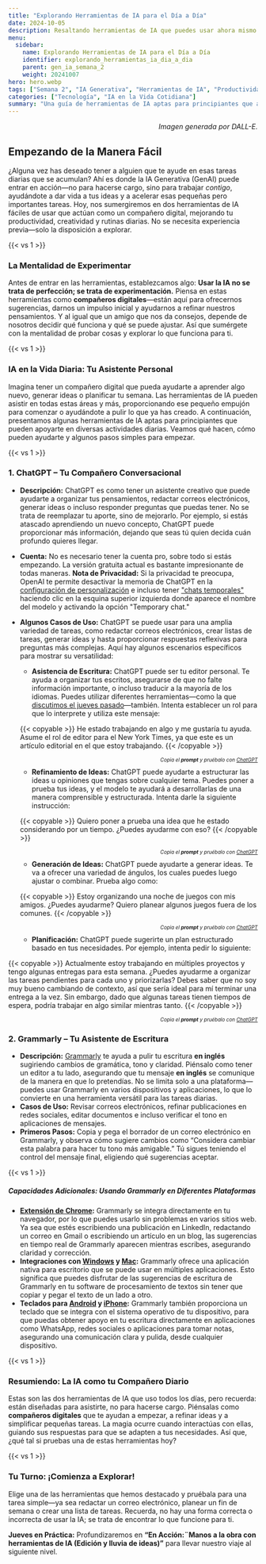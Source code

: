 ```yaml
---
title: "Explorando Herramientas de IA para el Día a Día"  
date: 2024-10-05
description: Resaltando herramientas de IA que puedes usar ahora mismo para tareas simples y cotidianas—como redactar un correo electrónico, generar ideas o automatizar pequeñas tareas.  
menu:  
  sidebar:  
    name: Explorando Herramientas de IA para el Día a Día  
    identifier: explorando_herramientas_ia_dia_a_dia    
    parent: gen_ia_semana_2
    weight: 20241007 
hero: hero.webp  
tags: ["Semana 2", "IA Generativa", "Herramientas de IA", "Productividad Diaria"]  
categories: ["Tecnología", "IA en la Vida Cotidiana"]  
summary: "Una guía de herramientas de IA aptas para principiantes que actúan como compañeros digitales, ayudándote a simplificar tareas diarias y dar vida a tus ideas."
---
```



<p style="text-align: right;">
<em>Imagen generada por DALL-E.</em>
</p>



## Empezando de la Manera Fácil

¿Alguna vez has deseado tener a alguien que te ayude en esas tareas diarias que se acumulan? Ahí es donde la IA Generativa (GenAI) puede entrar en acción—no para hacerse cargo, sino para trabajar *contigo*, ayudándote a dar vida a tus ideas y a acelerar esas pequeñas pero importantes tareas. Hoy, nos sumergiremos en dos herramientas de IA fáciles de usar que actúan como un compañero digital, mejorando tu productividad, creatividad y rutinas diarias. No se necesita experiencia previa—solo la disposición a explorar.

{{< vs 1 >}}

### La Mentalidad de Experimentar

Antes de entrar en las herramientas, establezcamos algo: **Usar la IA no se trata de perfección; se trata de experimentación.** Piensa en estas herramientas como **compañeros digitales**—están aquí para ofrecernos sugerencias, darnos un impulso inicial y ayudarnos a refinar nuestros pensamientos. Y al igual que un amigo que nos da consejos, depende de nosotros decidir qué funciona y qué se puede ajustar. Así que sumérgete con la mentalidad de probar cosas y explorar lo que funciona para ti.

{{< vs 1 >}}

### IA en la Vida Diaria: Tu Asistente Personal

Imagina tener un compañero digital que pueda ayudarte a aprender algo nuevo, generar ideas o planificar tu semana. Las herramientas de IA pueden asistir en todas estas áreas y más, proporcionando ese pequeño empujón para comenzar o ayudándote a pulir lo que ya has creado. A continuación, presentamos algunas herramientas de IA aptas para principiantes que pueden apoyarte en diversas actividades diarias. Veamos qué hacen, cómo pueden ayudarte y algunos pasos simples para empezar.

{{< vs 1 >}}

### 1. **ChatGPT – Tu Compañero Conversacional**
- **Descripción:** ChatGPT es como tener un asistente creativo que puede ayudarte a organizar tus pensamientos, redactar correos electrónicos, generar ideas o incluso responder preguntas que puedas tener. No se trata de reemplazar tu aporte, sino de mejorarlo. Por ejemplo, si estás atascado aprendiendo un nuevo concepto, ChatGPT puede proporcionar más información, dejando que seas tú quien decida cuán profundo quieres llegar.
- **Cuenta:** No es necesario tener la cuenta pro, sobre todo si estás empezando. La versión gratuita actual es bastante impresionante de todas maneras. **Nota de Privacidad:** Si la privacidad te preocupa, OpenAI te permite desactivar la memoria de ChatGPT en la [configuración de personalización](https://chatgpt.com/#settings/Personalization) e incluso tener ["chats temporales"](https://chatgpt.com/?temporary-chat=true) haciendo clic en la esquina superior izquierda donde aparece el nombre del modelo y activando la opción "Temporary chat."

- **Algunos Casos de Uso:** ChatGPT se puede usar para una amplia variedad de tareas, como redactar correos electrónicos, crear listas de tareas, generar ideas y hasta proporcionar respuestas reflexivas para preguntas más complejas. Aquí hay algunos escenarios específicos para mostrar su versatilidad:
  - **Asistencia de Escritura:** ChatGPT puede ser tu editor personal. Te ayuda a organizar tus escritos, asegurarse de que no falte información importante, o incluso traducir a la mayoría de los idiomas. Puedes utilizar diferentes herramientas—como la que [discutimos el jueves pasado](/es/posts/gen_ai/week_01/tutorial/)—también. Intenta establecer un rol para que lo interprete y utiliza este mensaje:

  {{< copyable >}}
  He estado trabajando en algo y me gustaría tu ayuda. Asume el rol de editor para el New York Times, ya que este es un artículo editorial en el que estoy trabajando.
  {{< /copyable >}}

  <p style="text-align: right; font-size: 10px;">
  <em>Copia el <b>prompt</b> y pruébalo con <a href="https://chatgpt.com">ChatGPT</a></em>
  </p>

  - **Refinamiento de Ideas:** ChatGPT puede ayudarte a estructurar las ideas u opiniones que tengas sobre cualquier tema. Puedes poner a prueba tus ideas, y el modelo te ayudará a desarrollarlas de una manera comprensible y estructurada. Intenta darle la siguiente instrucción:

  {{< copyable >}}
  Quiero poner a prueba una idea que he estado considerando por un tiempo. ¿Puedes ayudarme con eso?
  {{< /copyable >}}

  <p style="text-align: right; font-size: 10px;">
  <em>Copia el <b>prompt</b> y pruébalo con <a href="https://chatgpt.com">ChatGPT</a></em>
  </p>

  - **Generación de Ideas:** ChatGPT puede ayudarte a generar ideas. Te va a ofrecer una variedad de ángulos, los cuales puedes luego ajustar o combinar. Prueba algo como:

  {{< copyable >}}
  Estoy organizando una noche de juegos con mis amigos. ¿Puedes ayudarme? Quiero planear algunos juegos fuera de los comunes.
  {{< /copyable >}}

  <p style="text-align: right; font-size: 10px;">
  <em>Copia el <b>prompt</b> y pruébalo con <a href="https://chatgpt.com">ChatGPT</a></em>
  </p>

  - **Planificación:** ChatGPT puede sugerirte un plan estructurado basado en tus necesidades. Por ejemplo, intenta pedir lo siguiente:

 {{< copyable >}}
  Actualmente estoy trabajando en múltiples proyectos y tengo algunas entregas para esta semana. ¿Puedes ayudarme a organizar las tareas pendientes para cada uno y priorizarlas? Debes saber que no soy muy bueno cambiando de contexto, así que sería ideal para mí terminar una entrega a la vez. Sin embargo, dado que algunas tareas tienen tiempos de espera, podría trabajar en algo similar mientras tanto.
  {{< /copyable >}}

  <p style="text-align: right; font-size: 10px;">
  <em>Copia el <b>prompt</b> y pruébalo con <a href="https://chatgpt.com">ChatGPT</a></em>
  </p>


### 2. **Grammarly – Tu Asistente de Escritura**
- **Descripción:** [Grammarly](https://app.grammarly.com/) te ayuda a pulir tu escritura **en inglés** sugiriendo cambios de gramática, tono y claridad. Piénsalo como tener un editor a tu lado, asegurando que tu mensaje **en inglés** se comunique de la manera en que lo pretendías. No se limita solo a una plataforma—puedes usar Grammarly en varios dispositivos y aplicaciones, lo que lo convierte en una herramienta versátil para las tareas diarias.
- **Casos de Uso:** Revisar correos electrónicos, refinar publicaciones en redes sociales, editar documentos e incluso verificar el tono en aplicaciones de mensajes.
- **Primeros Pasos:** Copia y pega el borrador de un correo electrónico en Grammarly, y observa cómo sugiere cambios como “Considera cambiar esta palabra para hacer tu tono más amigable.” Tú sigues teniendo el control del mensaje final, eligiendo qué sugerencias aceptar.

{{< vs 1 >}}

##### **Capacidades Adicionales: Usando Grammarly en Diferentes Plataformas**
- **[Extensión de Chrome](https://www.grammarly.com/browser/chrome):** Grammarly se integra directamente en tu navegador, por lo que puedes usarlo sin problemas en varios sitios web. Ya sea que estés escribiendo una publicación en LinkedIn, redactando un correo en Gmail o escribiendo un artículo en un blog, las sugerencias en tiempo real de Grammarly aparecen mientras escribes, asegurando claridad y corrección.
- **Integraciones con [Windows](https://www.grammarly.com/desktop/windows) y [Mac](https://www.grammarly.com/desktop/mac):** Grammarly ofrece una aplicación nativa para escritorio que se puede usar en múltiples aplicaciones. Esto significa que puedes disfrutar de las sugerencias de escritura de Grammarly en tu software de procesamiento de textos sin tener que copiar y pegar el texto de un lado a otro.
- **Teclados para [Android](https://www.grammarly.com/mobile/android) y [iPhone](https://www.grammarly.com/mobile/iphone):** Grammarly también proporciona un teclado que se integra con el sistema operativo de tu dispositivo, para que puedas obtener apoyo en tu escritura directamente en aplicaciones como WhatsApp, redes sociales o aplicaciones para tomar notas, asegurando una comunicación clara y pulida, desde  cualquier dispositivo.

{{< vs 1 >}}


### Resumiendo: La IA como tu Compañero Diario

Estas son las dos herramientas de IA que uso todos los días, pero recuerda: están diseñadas para asistirte, no para hacerse cargo. Piénsalas como **compañeros digitales** que te ayudan a empezar, a refinar ideas y a simplificar pequeñas tareas. La magia ocurre cuando interactúas con ellas, guiando sus respuestas para que se adapten a tus necesidades. Así que, ¿qué tal si pruebas una de estas herramientas hoy?

{{< vs 1 >}}

### Tu Turno: ¡Comienza a Explorar!

Elige una de las herramientas que hemos destacado y pruébala para una tarea simple—ya sea redactar un correo electrónico, planear un fin de semana o crear una lista de tareas. Recuerda, no hay una forma correcta o incorrecta de usar la IA; se trata de encontrar lo que funcione para ti.

**Jueves en Práctica:** Profundizaremos en **“En Acción:¨Manos a la obra con herramientas de IA (Edición y lluvia de ideas)”** para llevar nuestro viaje al siguiente nivel.


[{{< weekly-button path="/es/posts/gen_ai/week_01/tutorial/" text="Práctica Semanal" >}}]: #